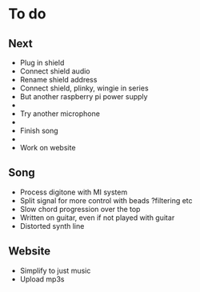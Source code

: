 # To do

## Next
- Plug in shield
- Connect shield audio
- Rename shield address
- Connect shield, plinky, wingie in series
- But another raspberry pi power supply
- 
- Try another microphone
- 
- Finish song
- 
- Work on website

## Song
- Process digitone with MI system
- Split signal for more control with beads ?filtering etc
- Slow chord progression over the top
- Written on guitar, even if not played with guitar
- Distorted synth line 

## Website
- Simplify to just music
- Upload mp3s